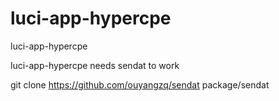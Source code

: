 # luci-app-hypercpe
luci-app-hypercpe

luci-app-hypercpe needs sendat to work

git clone https://github.com/ouyangzq/sendat package/sendat


